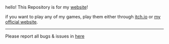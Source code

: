 hello! This Repository is for my [website](https://explysm.github.io/yikegame-website)! 

if you want to play any of my games, play them either through [itch.io](https://yikegames.itch.io/jab) or [my official website](https://explysm.github.io/yikegame-website).

---

Please report all bugs & issues in [here](https://github.com/explysm/yikegame-website/issues)
